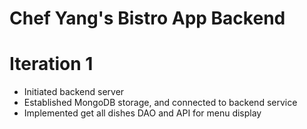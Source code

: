 # Chef Yang's Bistro App Backend

# Iteration 1

* Initiated backend server
* Established MongoDB storage, and connected to backend service
* Implemented get all dishes DAO and API for menu display
